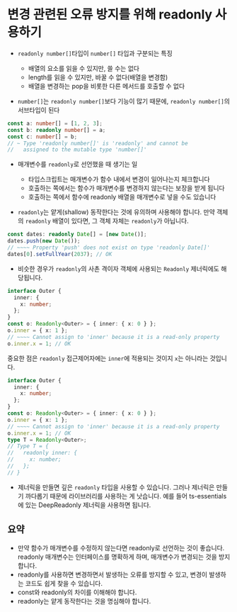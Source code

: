 # 변경 관련된 오류 방지를 위해 readonly 사용하기

- `readonly number[]`타입이 `number[]` 타입과 구분되는 특징

  - 배열의 요소를 읽을 수 있지만, 쓸 수는 없다
  - length를 읽을 수 있지만, 바꿀 수 없다(배열을 변경함)
  - 배열을 변경하는 pop을 비롯한 다른 메서드를 호출할 수 없다

- `number[]`는 `readonly number[]`보다 기능이 많기 때문에, `readonly number[]`의 서브타입이 된다

```ts
const a: number[] = [1, 2, 3];
const b: readonly number[] = a;
const c: number[] = b;
// ~ Type 'readonly number[]' is 'readonly' and cannot be
//   assigned to the mutable type 'number[]'
```

- 매개변수를 `readonly`로 선언했을 때 생기는 일

  - 타입스크립트는 매개변수가 함수 내에서 변경이 일어나는지 체크합니다
  - 호출하는 쪽에서는 함수가 매개변수를 변경하지 않는다는 보장을 받게 됩니다
  - 호출하는 쪽에서 함수에 readonly 배열을 매개변수로 넣을 수도 있습니다

- `readonly`는 얕게(shallow) 동작한다는 것에 유의하며 사용해야 합니다. 만약 객체의 `readonly` 배열이 있다면, 그 객체 자체는 `readonly`가 아닙니다.

```ts
const dates: readonly Date[] = [new Date()];
dates.push(new Date());
// ~~~~ Property 'push' does not exist on type 'readonly Date[]'
dates[0].setFullYear(2037); // OK
```

- 비슷한 경우가 `readonly`의 사촌 격이자 객체에 사용되는 `Readonly` 제너릭에도 해당됩니다.

```ts
interface Outer {
  inner: {
    x: number;
  };
}
const o: Readonly<Outer> = { inner: { x: 0 } };
o.inner = { x: 1 };
// ~~~~ Cannot assign to 'inner' because it is a read-only property
o.inner.x = 1; // OK
```

중요한 점은 `readonly` 접근제어자에는 `inner`에 적용되는 것이지 `x`는 아니라는 것입니다.

```ts
interface Outer {
  inner: {
    x: number;
  };
}
const o: Readonly<Outer> = { inner: { x: 0 } };
o.inner = { x: 1 };
// ~~~~ Cannot assign to 'inner' because it is a read-only property
o.inner.x = 1; // OK
type T = Readonly<Outer>;
// Type T = {
//   readonly inner: {
//     x: number;
//   };
// }
```

- 제너릭을 만들면 깊은 `readonly` 타입을 사용할 수 있습니다. 그러나 제너릭은 만들기 까다롭기 때문에 라이브러리를 사용하는 게 낫습니다. 예를 들어 ts-essentials에 있는 DeepReadonly 제너릭을 사용하면 됩니다.

## 요약

- 만약 함수가 매개변수를 수정하지 않는다면 readonly로 선언하는 것이 좋습니다. readonly 매개변수는 인터페이스를 명확하게 하며, 매개변수가 변경되는 것을 방지합니다.
- readonly를 사용하면 변경하면서 발생하는 오류를 방지할 수 있고, 변경이 발생하는 코드도 쉽게 찾을 수 있습니다.
- const와 readonly의 차이를 이해해야 합니다.
- readonly는 얕게 동작한다는 것을 명심해야 합니다.
